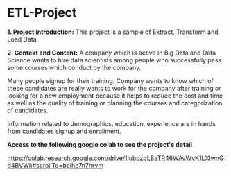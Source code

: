 # ETL-Project

**1. Project introduction:** This project is a sample of Extract, Transform and Load Data

**2. Context and Content:**
A company which is active in Big Data and Data Science wants to hire data scientists among people who successfully pass some courses which conduct by the company.

Many people signup for their training. Company wants to know which of these candidates are really wants to work for the company after training or looking for a new employment because it helps to reduce the cost and time as well as the quality of training or planning the courses and categorization of candidates.

Information related to demographics, education, experience are in hands from candidates signup and enrollment.

**Access to the following google colab to see the project's detail**

https://colab.research.google.com/drive/1lubpzpLBaTR46WAvWvK1LXlwnGd4BVWk#scrollTo=bcihe7n7hrvm

